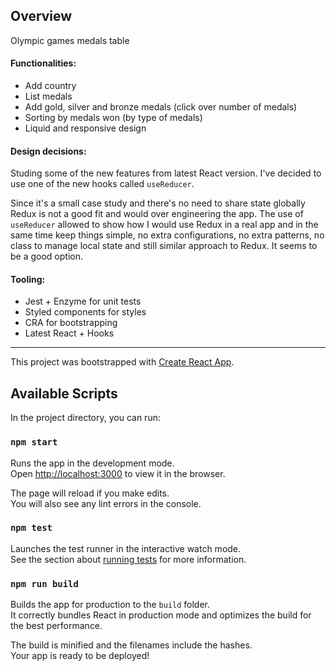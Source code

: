 ## Overview
Olympic games medals table


#### Functionalities:
 - Add country
 - List medals
 - Add gold, silver and bronze medals (click over number of medals)
 - Sorting by medals won (by type of medals)
 - Liquid and responsive design

#### Design decisions:
Studing some of the new features from latest React version. I've decided to use one of the new hooks called ```useReducer```. 

Since it's a small case study and there's no need to share state globally Redux is not a good fit and would over engineering the app. The use of ```useReducer``` allowed to show how I would use Redux in a real app and in the same time keep things simple, no extra configurations, no extra patterns, no class to manage local state and still similar approach to Redux. It seems to be a good option.

#### Tooling:
 - Jest + Enzyme for unit tests
 - Styled components for styles
 - CRA for bootstrapping
 - Latest React + Hooks

------

This project was bootstrapped with [Create React App](https://github.com/facebook/create-react-app).

## Available Scripts

In the project directory, you can run:

### `npm start`

Runs the app in the development mode.<br>
Open [http://localhost:3000](http://localhost:3000) to view it in the browser.

The page will reload if you make edits.<br>
You will also see any lint errors in the console.

### `npm test`

Launches the test runner in the interactive watch mode.<br>
See the section about [running tests](https://facebook.github.io/create-react-app/docs/running-tests) for more information.

### `npm run build`

Builds the app for production to the `build` folder.<br>
It correctly bundles React in production mode and optimizes the build for the best performance.

The build is minified and the filenames include the hashes.<br>
Your app is ready to be deployed!






